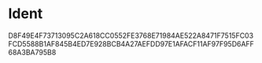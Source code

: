 Ident
=====

D8F49E4F73713095C2A618CC0552FE3768E71984AE522A8471F7515FC03FCD5588B1AF845B4ED7E928BCB4A27AEFDD97E1AFACF11AF97F95D6AFF68A3BA795B8
